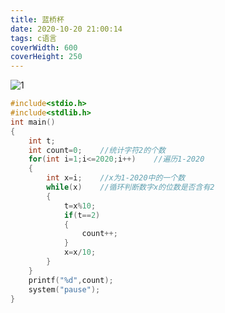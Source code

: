 ```yaml
---
title: 蓝桥杯
date: 2020-10-20 21:00:14
tags: c语言
coverWidth: 600
coverHeight: 250
---
```

![1](D:\blog\Hellowo2.github.io\_posts\img\1.png)
```c
#include<stdio.h>
#include<stdlib.h>
int main()
{
	int t;
	int count=0;	//统计字符2的个数
	for(int i=1;i<=2020;i++)	//遍历1-2020
	{
        int x=i;	//x为1-2020中的一个数
		while(x)	//循环判断数字x的位数是否含有2
		{
			t=x%10;
			if(t==2)
			{
				count++;
			}
			x=x/10;
		}
	}
	printf("%d",count);
    system("pause");
}
```